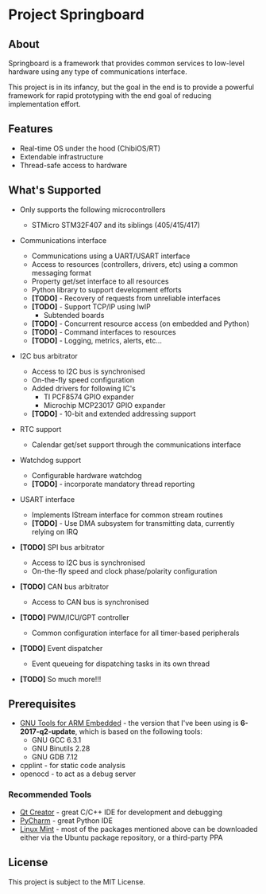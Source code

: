 # Project Springboard

## About

Springboard is a framework that provides common services to low-level hardware using any type
of communications interface.

This project is in its infancy, but the goal in the end is to provide a powerful framework for
rapid prototyping with the end goal of reducing implementation effort.

## Features

* Real-time OS under the hood (ChibiOS/RT)
* Extendable infrastructure
* Thread-safe access to hardware

## What's Supported
* Only supports the following microcontrollers
    * STMicro STM32F407 and its siblings (405/415/417)

* Communications interface
    * Communications using a UART/USART interface
    * Access to resources (controllers, drivers, etc) using a common messaging format
    * Property get/set interface to all resources
    * Python library to support development efforts
    * **\[TODO\]** - Recovery of requests from unreliable interfaces
    * **\[TODO\]** - Support TCP/IP using lwIP
        * Subtended boards
    * **\[TODO\]** - Concurrent resource access (on embedded and Python)
    * **\[TODO\]** - Command interfaces to resources
    * **\[TODO\]** - Logging, metrics, alerts, etc...

* I2C bus arbitrator
    * Access to I2C bus is synchronised
    * On-the-fly speed configuration
    * Added drivers for following IC's
        * TI PCF8574 GPIO expander
        * Microchip MCP23017 GPIO expander
    * **\[TODO\]** - 10-bit and extended addressing support

* RTC support
    * Calendar get/set support through the communications interface

* Watchdog support
    * Configurable hardware watchdog
    * **\[TODO\]** - incorporate mandatory thread reporting

* USART interface
    * Implements IStream interface for common stream routines
    * **\[TODO\]** - Use DMA subsystem for transmitting data, currently relying on IRQ

* **\[TODO\]** SPI bus arbitrator
    * Access to I2C bus is synchronised
    * On-the-fly speed and clock phase/polarity configuration

* **\[TODO\]** CAN bus arbitrator
    * Access to CAN bus is synchronised

* **\[TODO\]** PWM/ICU/GPT controller
    * Common configuration interface for all timer-based peripherals

* **\[TODO\]** Event dispatcher
    * Event queueing for dispatching tasks in its own thread

* **\[TODO\]** So much more!!!

## Prerequisites

* [GNU Tools for ARM Embedded](http://launchpad.net/gcc-arm-embedded) - the version that I've
  been using is __6-2017-q2-update__, which is based on the following tools:
    * GNU GCC 6.3.1
    * GNU Binutils 2.28
    * GNU GDB 7.12
* cpplint - for static code analysis
* openocd - to act as a debug server

### Recommended Tools

* [Qt Creator](http://www.qt.io/download-open-source) - great C/C++ IDE for development
  and debugging
* [PyCharm](http://www.jetbrains.com/pycharm/download) - great Python IDE
* [Linux Mint](http://www.linuxmint.com) - most of the packages mentioned above can be downloaded
  either via the Ubuntu package repository, or a third-party PPA

## License

This project is subject to the MIT License.
